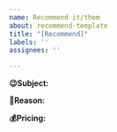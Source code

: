 ```yaml
---
name: Recommend it/them
about: recommend-template
title: "[Recommend]"
labels: ''
assignees: ''

---
```


<!-- Subject you want to recommend. -->
**😉Subject:** 
<!-- Why do you recommend it/them? -->
**🤔Reason:**
<!-- Why do you recommend it/them? -->
**💰Pricing:**
